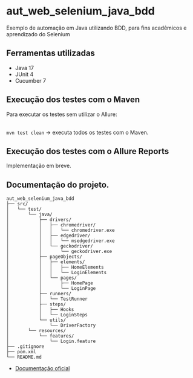 # aut_web_selenium_java_bdd

<p>Exemplo de automação em Java utilizando BDD, para fins acadêmicos e aprendizado do Selenium</p>

## Ferramentas utilizadas

- Java 17
- JUnit 4
- Cucumber 7


## Execução dos testes com o Maven
Para executar os testes sem utilizar o Allure:

<br>`mvn test clean` -> executa todos os testes com o Maven.


## Execução dos testes com o Allure Reports
Implementação em breve.


## Documentação do projeto.
````
aut_web_selenium_java_bdd
├── src/
│   └── test/
│       └── java/
│           ├── drivers/
│           │   ├── chromedriver/
│           │   │   └── chromedriver.exe
│           │   ├── edgedriver/
│           │   │   └── msedgedriver.exe
│           │   └── geckodriver/
│           │       └── geckodriver.exe
│           ├── pageObjects/
│           │   ├── elements/
│           │   │   ├── HomeElements
│           │   │   └── LoginElements
│           │   └── pages/
│           │       ├── HomePage
│           │       └── LoginPage
│           ├── runners/
│           │   └── TestRunner
│           ├── steps/
│           │   ├── Hooks
│           │   └── LoginSteps
│           └── utils/
│               └── DriverFactory
│       └── resources/
│           └── features/
│               └── Login.feature
├── .gitignore
├── pom.xml
└── README.md
````

- [Documentação oficial](https://www.selenium.dev/documentation/)